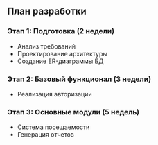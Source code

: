 ﻿## План разработки

### Этап 1: Подготовка (2 недели)
- Анализ требований
- Проектирование архитектуры
- Создание ER-диаграммы БД

### Этап 2: Базовый функционал (3 недели)
- Реализация авторизации

### Этап 3: Основные модули (5 недель)
- Система посещаемости
- Генерация отчетов